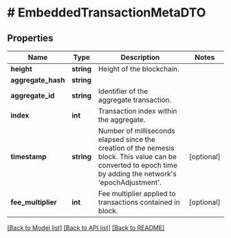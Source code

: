# # EmbeddedTransactionMetaDTO

## Properties

Name | Type | Description | Notes
------------ | ------------- | ------------- | -------------
**height** | **string** | Height of the blockchain. |
**aggregate_hash** | **string** |  |
**aggregate_id** | **string** | Identifier of the aggregate transaction. |
**index** | **int** | Transaction index within the aggregate. |
**timestamp** | **string** | Number of milliseconds elapsed since the creation of the nemesis block. This value can be converted to epoch time by adding the network&#39;s &#39;epochAdjustment&#39;. | [optional]
**fee_multiplier** | **int** | Fee multiplier applied to transactions contained in block. | [optional]

[[Back to Model list]](../../README.md#models) [[Back to API list]](../../README.md#endpoints) [[Back to README]](../../README.md)
